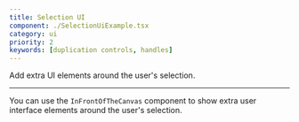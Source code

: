 ```yaml
---
title: Selection UI
component: ./SelectionUiExample.tsx
category: ui
priority: 2
keywords: [duplication controls, handles]
---
```


Add extra UI elements around the user's selection.

---

You can use the `InFrontOfTheCanvas` component to show extra user interface elements around the user's selection.
